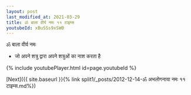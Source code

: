 ```yaml
---
layout: post
last_modified_at: 2021-03-29
title: ॐ बाला वीर्य नमः ११ टाइम्स
youtubeId: xBuSSs9xSW0
---
```

 
 
 ॐ बाला वीर्य नमः  
 
 -  जो अपने शत्रु द्वारा अपने शत्रुओं का नाश करता है 
 
  
 
  
 
 
 
 
 
 


{% include youtubePlayer.html id=page.youtubeId %}
 
[Next]({{ site.baseurl }}{% link  split1/_posts/2012-12-14-ॐ अभलोगनाया नमः ११ टाइम्स.md%})
 

